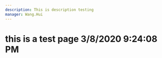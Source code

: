 ```yaml
---
description: This is description testing
manager: Wang.Hui
---
```

# this is a test page 3/8/2020 9:24:08 PM